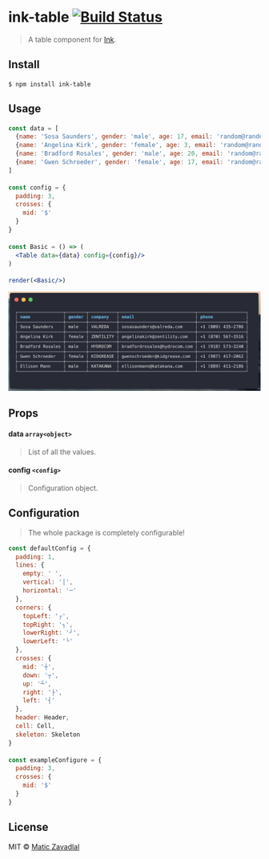 # ink-table [![Build Status](https://travis-ci.org/maticzav/ink-table.svg?branch=master)](https://travis-ci.org/maticzav/ink-table)
> A table component for [Ink](https://github.com/vadimdemedes/ink).

## Install

```
$ npm install ink-table
```

## Usage

```jsx
const data = [
  {name: 'Sosa Saunders', gender: 'male', age: 17, email: 'random@random.com'},
  {name: 'Angelina Kirk', gender: 'female', age: 3, email: 'random@random.com'},
  {name: 'Bradford Rosales', gender: 'male', age: 20, email: 'random@random.com'},
  {name: 'Gwen Schroeder', gender: 'female', age: 17, email: 'random@random.com'}
]

const config = {
  padding: 3,
  crosses: {
    mid: '$'
  }
}

const Basic = () => (
  <Table data={data} config={config}/>
)

render(<Basic/>)
```

<img src="media/demo.png" width="508">


## Props

#### data `array<object>`
> List of all the values.

#### config `<config>`
> Configuration object.

## Configuration
> The whole package is completely configurable!

```js
const defaultConfig = {
  padding: 1,
  lines: {
    empty: ' ',
    vertical: '│',
    horizontal: '─'
  },
  corners: {
    topLeft: '┌',
    topRight: '┐',
    lowerRight: '┘',
    lowerLeft: '└'
  },
  crosses: {
    mid: '┼',
    down: '┬',
    up: '┴',
    right: '├',
    left: '┤'
  },
  header: Header,
  cell: Cell,
  skeleton: Skeleton
}

const exampleConfigure = {
  padding: 3,
  crosses: {
    mid: '$'
  }
}
```

## License

MIT © [Matic Zavadlal](http://github.com/maticzav)
